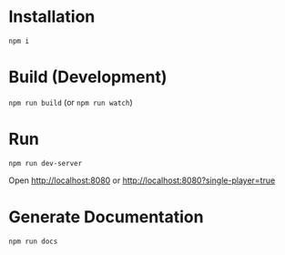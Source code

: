 # Installation
`npm i`

# Build (Development)
`npm run build` (or `npm run watch`)

# Run
`npm run dev-server`

Open [http://localhost:8080](http://localhost:8080) or [http://localhost:8080?single-player=true](http://localhost:8080?single-player=true)

# Generate Documentation
`npm run docs`